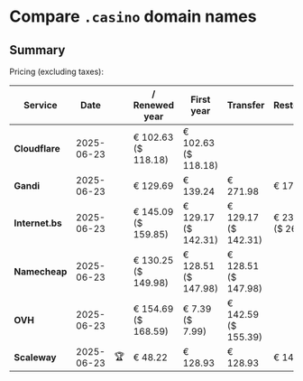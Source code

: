 # Compare `.casino` domain names

## Summary

Pricing (excluding taxes):

| Service | Date |  | / Renewed year | First year | Transfer | Restoration |
|--|--|--|--|--|--|--|
| **Cloudflare** | 2025-06-23 |  | € 102.63<br>($ 118.18) | € 102.63<br>($ 118.18) |  |  |
| **Gandi** | 2025-06-23 |  | € 129.69 | € 139.24 | € 271.98 | € 173.25 |
| **Internet.bs** | 2025-06-23 |  | € 145.09<br>($ 159.85) | € 129.17<br>($ 142.31) | € 129.17<br>($ 142.31) | € 236.95<br>($ 261.05) |
| **Namecheap** | 2025-06-23 |  | € 130.25<br>($ 149.98) | € 128.51<br>($ 147.98) | € 128.51<br>($ 147.98) |  |
| **OVH** | 2025-06-23 |  | € 154.69<br>($ 168.59) | € 7.39<br>($ 7.99) | € 142.59<br>($ 155.39) |  |
| **Scaleway** | 2025-06-23 | 🏆 | € 48.22 | € 128.93 | € 128.93 | € 143.81 |
